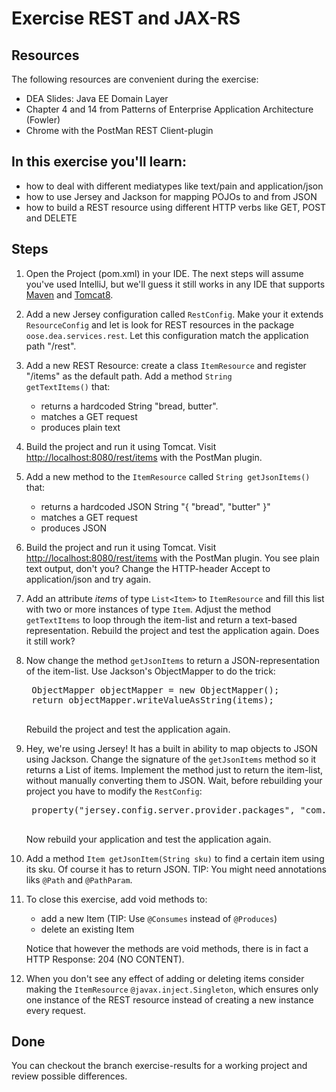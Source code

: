 Exercise REST and JAX-RS
=========================
Resources
-------------
The following resources are convenient during the exercise:

* DEA Slides: Java EE Domain Layer 
* Chapter 4 and 14 from Patterns of Enterprise Application Architecture (Fowler)
* Chrome with the PostMan REST Client-plugin
 
In this exercise you'll learn:
------------------------------
*  how to deal with different mediatypes like text/pain and application/json
*  how to use Jersey and Jackson for mapping POJOs to and from JSON
*  how to build a REST resource using different HTTP verbs like GET, POST and DELETE 

Steps
-----
1. Open the Project (pom.xml) in your IDE. The next steps will assume you've used IntelliJ, but we'll guess it still works in any IDE that supports [Maven](http://maven.apache.org/ "Maven") and [Tomcat8](http://tomcat.apache.org/ "Tomcat8"). 

2.  Add a new Jersey configuration called <code>RestConfig</code>. Make your it extends <code>ResourceConfig</code> and let is look for REST resources in the package <code>oose.dea.services.rest</code>. Let this configuration match the application path "/rest".

3. Add a new REST Resource: create a class <code>ItemResource</code> and register "/items" as the default path. Add a method <code>String getTextItems()</code> that:

	* returns a hardcoded String "bread, butter".  
	* matches a GET request
	* produces plain text

4. Build the project and run it using Tomcat. 
Visit [http://localhost:8080/rest/items](http://localhost:8080/rest/items) with the PostMan plugin. 

5. Add a new method to the <code>ItemResource</code> called <code>String getJsonItems()</code> that:

	* returns a hardcoded JSON String "{ "bread", "butter" }"
	* matches a GET request
	* produces JSON

6. Build the project and run it using Tomcat. 
Visit [http://localhost:8080/rest/items](http://localhost:8080/rest/items) with the PostMan plugin. You see plain text output, don't you? Change the HTTP-header Accept to application/json and try again.

7. Add an attribute *items* of type <code>List\<Item></code> to <code>ItemResource</code> and fill this list with two or more instances of type <code>Item</code>. Adjust the method <code>getTextItems</code> to loop through the item-list and return a text-based representation. Rebuild the project and test the application again. Does it still work?

8. Now change the method <code>getJsonItems</code> to return a JSON-representation of the item-list. Use Jackson's ObjectMapper to do the trick: 

	<pre>
	ObjectMapper objectMapper = new ObjectMapper();
	return objectMapper.writeValueAsString(items);
	</pre>

	Rebuild the project and test the application again.

9. Hey, we're using Jersey! It has a built in ability to map objects to JSON using Jackson. Change the signature of the <code>getJsonItems</code> method so it returns a List of items. Implement the method just to return the item-list, without manually converting them to JSON. Wait, before rebuilding your project you have to modify the <code>RestConfig</code>:

	<pre>
	property("jersey.config.server.provider.packages", "com.fasterxml.jackson.jaxrs.json;service");
	</pre>
	
	Now rebuild your application and test the application again.
	
10. Add a method <code>Item getJsonItem(String sku)</code> to find a certain item using its sku. Of course it has to return JSON. TIP: You might need annotations liks <code>@Path</code> and <code>@PathParam</code>. 

11. To close this exercise, add void methods to:
	* add a new Item (TIP: Use <code>@Consumes</code> instead of <code>@Produces</code>)
	* delete an existing Item 

    Notice that however the methods are void methods, there is in fact a HTTP Response: 204 (NO CONTENT).

12. When you don't see any effect of adding or deleting items consider making the <code>ItemResource</code> <code>@javax.inject.Singleton</code>, which ensures only one instance of the REST resource instead of creating a new instance every request.
    
Done 
----
You can checkout the branch exercise-results for a working project and review possible differences. 